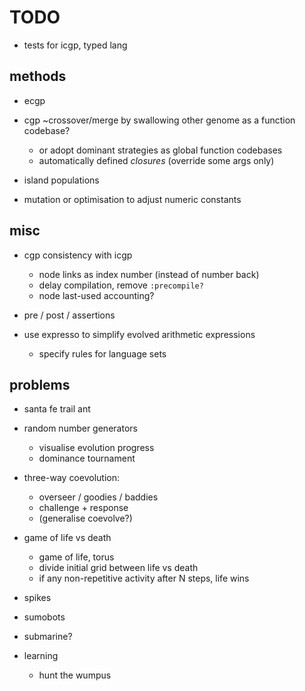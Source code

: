# TODO


* tests for icgp, typed lang

## methods

* ecgp

* cgp ~crossover/merge by swallowing other genome as a function codebase?
  * or adopt dominant strategies as global function codebases
  * automatically defined _closures_ (override some args only)

* island populations

* mutation or optimisation to adjust numeric constants


## misc

* cgp consistency with icgp
  * node links as index number (instead of number back)
  * delay compilation, remove `:precompile?`
  * node last-used accounting?

* pre / post / assertions

* use expresso to simplify evolved arithmetic expressions
  * specify rules for language sets


## problems

* santa fe trail ant

* random number generators
  * visualise evolution progress
  * dominance tournament

* three-way coevolution:
  * overseer / goodies / baddies
  * challenge + response
  * (generalise coevolve?)

* game of life vs death
  * game of life, torus
  * divide initial grid between life vs death
  * if any non-repetitive activity after N steps, life wins

* spikes

* sumobots

* submarine?

* learning
  * hunt the wumpus
